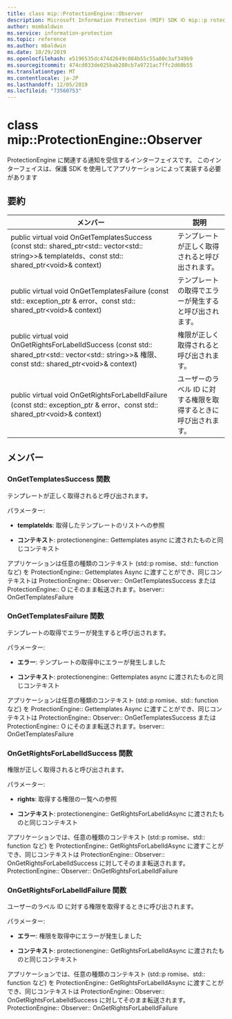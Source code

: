 ```yaml
---
title: class mip::ProtectionEngine::Observer
description: Microsoft Information Protection (MIP) SDK の mip::p rotectionengine クラスについて説明します。
author: msmbaldwin
ms.service: information-protection
ms.topic: reference
ms.author: mbaldwin
ms.date: 10/29/2019
ms.openlocfilehash: e5196535dc474d2649c084b55c55a80c3af349b9
ms.sourcegitcommit: 474cd033de025bab280cb7a9721ac7ffc2d60b55
ms.translationtype: MT
ms.contentlocale: ja-JP
ms.lasthandoff: 12/05/2019
ms.locfileid: "73560753"
---
```

# <a name="class-mipprotectionengineobserver"></a>class mip::ProtectionEngine::Observer 
ProtectionEngine に関連する通知を受信するインターフェイスです。
このインターフェイスは、保護 SDK を使用してアプリケーションによって実装する必要があります
  
## <a name="summary"></a>要約
 メンバー                        | 説明                                
--------------------------------|---------------------------------------------
public virtual void OnGetTemplatesSuccess (const std:: shared_ptr\<std:: vector\<std:: string\>\>& templateIds、const std:: shared_ptr\<void\>& context)  |  テンプレートが正しく取得されると呼び出されます。
public virtual void OnGetTemplatesFailure (const std:: exception_ptr & error、const std:: shared_ptr\<void\>& context)  |  テンプレートの取得でエラーが発生すると呼び出されます。
public virtual void OnGetRightsForLabelIdSuccess (const std:: shared_ptr\<std:: vector\<std:: string\>\>& 権限、const std:: shared_ptr\<void\>& context)  |  権限が正しく取得されると呼び出されます。
public virtual void OnGetRightsForLabelIdFailure (const std:: exception_ptr & error、const std:: shared_ptr\<void\>& context)  |  ユーザーのラベル ID に対する権限を取得するときに呼び出されます。
  
## <a name="members"></a>メンバー
  
### <a name="ongettemplatessuccess-function"></a>OnGetTemplatesSuccess 関数
テンプレートが正しく取得されると呼び出されます。

パラメーター:  
* **templateIds**: 取得したテンプレートのリストへの参照 


* **コンテキスト**: protectionengine:: Gettemplates async に渡されたものと同じコンテキスト


アプリケーションは任意の種類のコンテキスト (std::p romise、std:: function など) を ProtectionEngine:: Gettemplates Async に渡すことができ、同じコンテキストは ProtectionEngine:: Observer:: OnGetTemplatesSuccess または ProtectionEngine:: O にそのまま転送されます。bserver:: OnGetTemplatesFailure
  
### <a name="ongettemplatesfailure-function"></a>OnGetTemplatesFailure 関数
テンプレートの取得でエラーが発生すると呼び出されます。

パラメーター:  
* **エラー**: テンプレートの取得中にエラーが発生しました 


* **コンテキスト**: protectionengine:: Gettemplates async に渡されたものと同じコンテキスト


アプリケーションは任意の種類のコンテキスト (std::p romise、std:: function など) を ProtectionEngine:: Gettemplates Async に渡すことができ、同じコンテキストは ProtectionEngine:: Observer:: OnGetTemplatesSuccess または ProtectionEngine:: O にそのまま転送されます。bserver:: OnGetTemplatesFailure
  
### <a name="ongetrightsforlabelidsuccess-function"></a>OnGetRightsForLabelIdSuccess 関数
権限が正しく取得されると呼び出されます。

パラメーター:  
* **rights**: 取得する権限の一覧への参照 


* **コンテキスト**: protectionengine:: GetRightsForLabelIdAsync に渡されたものと同じコンテキスト


アプリケーションでは、任意の種類のコンテキスト (std::p romise、std:: function など) を ProtectionEngine:: GetRightsForLabelIdAsync に渡すことができ、同じコンテキストは ProtectionEngine:: Observer:: OnGetRightsForLabelIdSuccess に対してそのまま転送されます。ProtectionEngine:: Observer:: OnGetRightsForLabelIdFailure
  
### <a name="ongetrightsforlabelidfailure-function"></a>OnGetRightsForLabelIdFailure 関数
ユーザーのラベル ID に対する権限を取得するときに呼び出されます。

パラメーター:  
* **エラー**: 権限を取得中にエラーが発生しました 


* **コンテキスト**: protectionengine:: GetRightsForLabelIdAsync に渡されたものと同じコンテキスト


アプリケーションでは、任意の種類のコンテキスト (std::p romise、std:: function など) を ProtectionEngine:: GetRightsForLabelIdAsync に渡すことができ、同じコンテキストは ProtectionEngine:: Observer:: OnGetRightsForLabelIdSuccess に対してそのまま転送されます。ProtectionEngine:: Observer:: OnGetRightsForLabelIdFailure